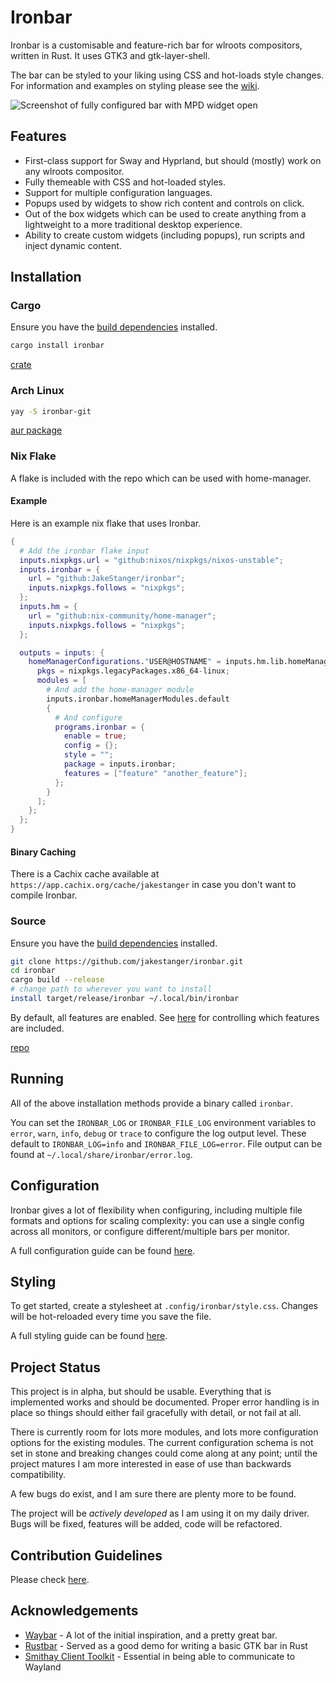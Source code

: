 # Ironbar

Ironbar is a customisable and feature-rich bar for wlroots compositors, written in Rust.
It uses GTK3 and gtk-layer-shell.

The bar can be styled to your liking using CSS and hot-loads style changes.
For information and examples on styling please see the [wiki](https://github.com/JakeStanger/ironbar/wiki).

![Screenshot of fully configured bar with MPD widget open](https://f.jstanger.dev/github/ironbar/bar.png?raw)

## Features

- First-class support for Sway and Hyprland, but should (mostly) work on any wlroots compositor.
- Fully themeable with CSS and hot-loaded styles. 
- Support for multiple configuration languages.
- Popups used by widgets to show rich content and controls on click.
- Out of the box widgets which can be used to create anything from a lightweight to a more traditional desktop experience.
- Ability to create custom widgets (including popups), run scripts and inject dynamic content. 

## Installation

### Cargo

Ensure you have the [build dependencies](https://github.com/JakeStanger/ironbar/wiki/compiling#Build-requirements) installed.

```sh
cargo install ironbar
```

[crate](https://crates.io/crates/ironbar)

### Arch Linux

```sh
yay -S ironbar-git
```

[aur package](https://aur.archlinux.org/packages/ironbar-git)

### Nix Flake

A flake is included with the repo which can be used with home-manager.

#### Example

Here is an example nix flake that uses Ironbar.

```nix
{
  # Add the ironbar flake input
  inputs.nixpkgs.url = "github:nixos/nixpkgs/nixos-unstable";
  inputs.ironbar = {
    url = "github:JakeStanger/ironbar";
    inputs.nixpkgs.follows = "nixpkgs";
  };
  inputs.hm = {
    url = "github:nix-community/home-manager";
    inputs.nixpkgs.follows = "nixpkgs";
  };

  outputs = inputs: {
    homeManagerConfigurations."USER@HOSTNAME" = inputs.hm.lib.homeManagerConfiguration {
      pkgs = nixpkgs.legacyPackages.x86_64-linux;
      modules = [
        # And add the home-manager module
        inputs.ironbar.homeManagerModules.default
        {
          # And configure
          programs.ironbar = {
            enable = true;
            config = {};
            style = "";
            package = inputs.ironbar;
            features = ["feature" "another_feature"];
          };
        }
      ];
    };
  };
}
```

#### Binary Caching

There is a Cachix cache available at `https://app.cachix.org/cache/jakestanger`
in case you don't want to compile Ironbar.

### Source

Ensure you have the [build dependencies](https://github.com/JakeStanger/ironbar/wiki/compiling#Build-requirements) installed.

```sh
git clone https://github.com/jakestanger/ironbar.git
cd ironbar
cargo build --release
# change path to wherever you want to install
install target/release/ironbar ~/.local/bin/ironbar
```

By default, all features are enabled. 
See [here](https://github.com/JakeStanger/ironbar/wiki/compiling#features) for controlling which features are included.

[repo](https://github.com/jakestanger/ironbar)

## Running

All of the above installation methods provide a binary called `ironbar`.

You can set the `IRONBAR_LOG` or `IRONBAR_FILE_LOG` environment variables to 
`error`, `warn`, `info`, `debug` or `trace` to configure the log output level.
These default to `IRONBAR_LOG=info` and `IRONBAR_FILE_LOG=error`.
File output can be found at `~/.local/share/ironbar/error.log`.

## Configuration

Ironbar gives a lot of flexibility when configuring, including multiple file formats
and options for scaling complexity: you can use a single config across all monitors,
or configure different/multiple bars per monitor.

A full configuration guide can be found [here](https://github.com/JakeStanger/ironbar/wiki/configuration-guide).

## Styling

To get started, create a stylesheet at `.config/ironbar/style.css`. Changes will be hot-reloaded every time you save the
file.

A full styling guide can be found [here](https://github.com/JakeStanger/ironbar/wiki/styling-guide).

## Project Status

This project is in alpha, but should be usable.
Everything that is implemented works and should be documented.
Proper error handling is in place so things should either fail gracefully with detail, or not fail at all.

There is currently room for lots more modules, and lots more configuration options for the existing modules.
The current configuration schema is not set in stone and breaking changes could come along at any point;
until the project matures I am more interested in ease of use than backwards compatibility.

A few bugs do exist, and I am sure there are plenty more to be found.

The project will be *actively developed* as I am using it on my daily driver.
Bugs will be fixed, features will be added, code will be refactored.

## Contribution Guidelines

Please check [here](https://github.com/JakeStanger/ironbar/blob/master/CONTRIBUTING.md).

## Acknowledgements

- [Waybar](https://github.com/Alexays/Waybar) - A lot of the initial inspiration, and a pretty great bar.
- [Rustbar](https://github.com/zeroeightysix/rustbar) - Served as a good demo for writing a basic GTK bar in Rust
- [Smithay Client Toolkit](https://github.com/Smithay/client-toolkit) - Essential in being able to communicate to Wayland
